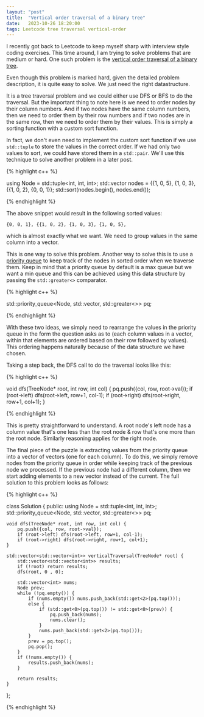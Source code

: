 ```yaml
---
layout: "post"
title:  "Vertical order traversal of a binary tree"
date:   2023-10-26 18:20:00
tags: Leetcode tree traversal vertical-order
---
```

I recently got back to Leetcode to keep myself sharp with interview style coding exercises. This time around, I am trying to solve problems that are medium or hard. One such problem is the [vertical order traversal of a binary tree](https://leetcode.com/problems/vertical-order-traversal-of-a-binary-tree/). 

Even though this problem is marked hard, given the detailed problem description, it is quite easy to solve. We just need the right datastructure. 

It is a tree traversal problem and we could either use DFS or BFS to do the traversal. But the important thing to note here is we need to order nodes by their column numbers. And if two nodes have the same column numbers, then we need to order them by their row numbers and if two nodes are in the same row, then we need to order them by their values. This is simply a sorting function with a custom sort function.

In fact, we don't even need to implement the custom sort function if we use `std::tuple` to store the values in the correct order. If we had only two values to sort, we could have stored them in a `std::pair`. We'll use this technique to solve another problem in a later post. 

{% highlight c++ %}

using Node = std::tuple<int, int, int>;
std::vector<Node> nodes = {{1, 0, 5}, {1, 0, 3}, {{1, 0, 2}, {0, 0, 1}};
std::sort(nodes.begin(), nodes.end());

{% endhighlight %}

The above snippet would result in the following sorted values:
```
{0, 0, 1}, {{1, 0, 2}, {1, 0, 3}, {1, 0, 5}, 
```
which is almost exactly what we want. We need to group values in the same column into a vector.

This is one way to solve this problem. Another way to solve this is to use a [priority queue](https://en.cppreference.com/w/cpp/container/priority_queue) to keep track of the nodes in sorted order when we traverse them. Keep in mind that a priority queue by default is a max queue but we want a min queue and this can be achieved using this data structure by passing the `std::greater<>` comparator.

{% highlight c++ %}

std::priority_queue<Node, std::vector<Node>, std::greater<>> pq;

{% endhighlight %}

With these two ideas, we simply need to rearrange the values in the priority queue in the form the question asks as to (each column values in a vector, within that elements are ordered based on their row followed by values). This ordering happens naturally because of the data structure we have chosen.

Taking a step back, the DFS call to do the traversal looks like this:

{% highlight c++ %}

void dfs(TreeNode* root, int row, int col) {
    pq.push({col, row, root->val}); 
    if (root->left) dfs(root->left, row+1, col-1);
    if (root->right) dfs(root->right, row+1, col+1);
}

{% endhighlight %}

This is pretty straightforward to understand. A root node's left node has a column value that's one less than the root node & row that's one more than the root node. Similarly reasoning applies for the right node. 

The final piece of the puzzle is extracting values from the priority queue into a vector of vectors (one for each column). To do this, we simply remove nodes from the priority queue in order while keeping track of the previous node we processed. If the previous node had a different column, then we start adding elements to a new vector instead of the current. The full solution to this problem looks as follows:

{% highlight c++ %}

class Solution {
public:
    using Node = std::tuple<int, int, int>;
    std::priority_queue<Node, std::vector<Node>, std::greater<>> pq;

    void dfs(TreeNode* root, int row, int col) {
        pq.push({col, row, root->val}); 
        if (root->left) dfs(root->left, row+1, col-1);
        if (root->right) dfs(root->right, row+1, col+1);
    }
    
    std::vector<std::vector<int>> verticalTraversal(TreeNode* root) {
        std::vector<std::vector<int>> results;
        if (!root) return results;
        dfs(root, 0 , 0);

        std::vector<int> nums;
        Node prev;
        while (!pq.empty()) {
            if (nums.empty()) nums.push_back(std::get<2>(pq.top()));
            else {
                if (std::get<0>(pq.top()) != std::get<0>(prev)) {
                    pq.push_back(nums);
                    nums.clear();
                }
                nums.push_back(std::get<2>(pq.top()));
            }
            prev = pq.top();
            pq.pop();
        }
        if (!nums.empty()) {
            results.push_back(nums);
        }
        
        return results;
    }
};

{% endhighlight %}
